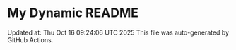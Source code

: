 # My Dynamic README
Updated at: Thu Oct 16 09:24:06 UTC 2025
This file was auto-generated by GitHub Actions.
